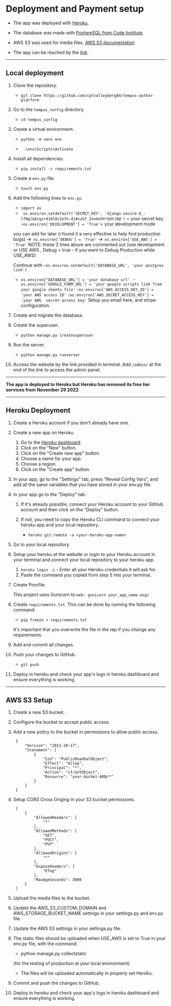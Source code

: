 # Deployment and Payment setup

- The app was deployed with [Heroku](https://www.heroku.com/).

- The database was made with [PostgreSQL from Code Institute](https://dbs.ci-dbs.net/).

- AWS S3 was used for media files. [AWS S3 documentation](https://docs.aws.amazon.com/AmazonS3/latest/dev/GettingStarted.html)

- The app can be reached by the [link](https://tempusap-74bb3112eef0.herokuapp.com/).

---

## Local deployment

1. Clone the repository.

    - ```git clone https://github.com/cptvalleyberg84/tempus-author-platform```

2. Go to the ```tempus_config``` directory.

    - ```cd tempus_config```

3. Create a virtual environment.

    - ```python -m venv env```

    - ``` .\env\Scripts\Activate```

4. Install all dependencies.

    - ```pip install -r requirements.txt```

5. Create a ```env.py``` file.

    - ```touch env.py```

6. Add the following lines to ```env.py```:

    - ```import os```
    - ``` os.environ.setdefault('SECRET_KEY', 'django-secure-6_-lf9g(&krgzr418l0c2e3%-dj#vzb7_3ve4xhh*&9t(0@')``` = your secret key.
    -``` os.environ['DEVELOPMENT'] = 'True' ```= your development mode

    you can add for later (i found it a very effective to help find production bugs)
    -``` # os.environ['DEBUG'] = 'True' ```
    -``` # os.environ['USE_AWS'] = 'True' ```
    NOTE: these 2 lines above are commented out (use development or USE AWS , Debug = true - if you want to Debug Production while USE_AWS)
    
    Continue with
    -``` os.environ.setdefault('DATABASE_URL', 'your postgres link') ```
    - ```os.environ["DATABASE_URL"] = 'your database url' ```
    -``` os.environ['GOOGLE_FORM_URL'] = 'your google scripts link from your google sheets file'```
    -``` os.environ['AWS_ACCESS_KEY_ID'] = 'your AWS access ID' ```
    -``` os.environ['AWS_SECRET_ACCESS_KEY'] = 'your AWS  secret access key' ```
    Setup you email here, and stripe configuration.

7. Create and migrate the database.

8. Create the superuser.

    - ```python manage.py createsuperuser```

9. Run the server.

    - ```python manage.py runserver```

10. Access the website by the link provided in terminal. Add ```/admin/``` at the end of the link to access the admin panel.

---

**The app is deployed to Heroku but Heroku has removed its free tier services from November 29 2022**

---

## Heroku Deployment


1. Create a Heroku account if you don't already have one.

2. Create a new app on Heroku.

    1. Go to the [Heroku dashboard](https://dashboard.heroku.com/apps).
    2. Click on the "New" button.
    3. Click on the "Create new app" button.
    4. Choose a name for your app.
    5. Choose a region.
    6. Click on the "Create app" button.

3. In your app, go to the "Settings" tab, press "Reveal Config Vars", and add all the same variables that you have stored in your env.py file.

5. In your app go to the "Deploy" tab.

    1. If it's already possible, connect your Heroku account to your GitHub account and then click on the "Deploy" button.
    2. If not, you need to copy the Heroku CLI command to connect your heroku app and your local repository.

        - ```heroku git:remote -a <your-heroku-app-name>```

6. Go to your local repository.

7. Setup your heroku at the website or login to your Heroku account in your terminal and connect your local repository to your heroku app.

    1. ```heroku login -i``` - Enter all your Heroku credentials it will ask for.
    2. Paste the command you copied from step 5 into your terminal.

8. Create Procfile.

    This project uses Gunicorn to ```web: gunicorn your_app_name.wsgi```

9. Create ```requirements.txt```. This can be done by running the following command:

    - ```pip freeze > requirements.txt```

    It's important that you overwrite the file in the rep if you change any requirements.

10. Add and commit all changes.

11. Push your changes to GitHub.

    - ```git push```

12. Deploy in heroku and check your app's logs in heroku dashboard and ensure everything is working.

---

## AWS S3 Setup 

1. Create a new S3 bucket.
2. Configure the bucket to accept public access.
3. Add a new policy to the bucket in permissions to allow public access.

        {
            "Version": "2012-10-17",
            "Statement": [
                {
                    "Sid": "PublicReadGetObject",
                    "Effect": "Allow",
                    "Principal": "*",
                    "Action": "s3:GetObject",
                    "Resource": "your-bucket-ARN/*"
                }
            ]
        }

4. Setup CORS Cross Origing in your S3 bucket permissions.

        [
            {
                "AllowedHeaders": [
                    "*"
                ],
                "AllowedMethods": [
                    "GET",
                    "POST",
                    "PUT"
                ],
                "AllowedOrigins": [
                    "*"
                ],
                "ExposeHeaders": [
                    "ETag"
                ],
                "MaxAgeSeconds": 3000
            }
        ]

5. Upload the media files to the bucket.

6. Update the AWS_S3_CUSTOM_DOMAIN and AWS_STORAGE_BUCKET_NAME settings in your settings.py and env.py file.

7. Update the AWS S3 settings in your settings.py file.

8. The static files should be uploaded when USE_AWS is set to True in your env.py file, with the command: 
    - python manage.py collectstatic

    (for the testing of production at your local environment)

    - The files will be uploaded automatically in properly set Heroku.
9. Commit and push the changes to GitHub.
10. Deploy in heroku and check your app's logs in heroku dashboard and ensure everything is working.